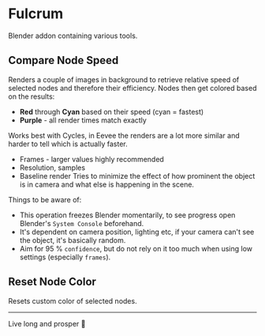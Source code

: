 # Fulcrum

Blender addon containing various tools.


## Compare Node Speed

Renders a couple of images in background to retrieve relative speed of selected nodes and therefore their efficiency. Nodes then get colored based on the results:

- **Red** through **Cyan** based on their speed (cyan = fastest)
- **Purple** - all render times match exactly

Works best with Cycles, in Eevee the renders are a lot more similar and harder to tell which is actually faster.

- Frames - larger values highly recommended
- Resolution, samples
- Baseline render Tries to minimize the effect of how prominent the object is in camera and what else is happening in the scene.

Things to be aware of:
- This operation freezes Blender momentarily, to see progress open Blender's `System Console` beforehand.
- It's dependent on camera position, lighting etc, if your camera can't see the object, it's basically random.
- Aim for 95 % `confidence`, but do not rely on it too much when using low settings (especially `frames`).


## Reset Node Color
Resets custom color of selected nodes.

---

Live long and prosper 🖖